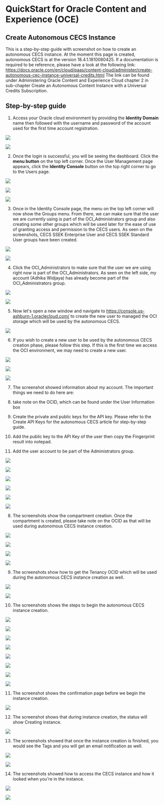 # QuickStart for Oracle Content and Experience (OCE)

## Create Autonomous CECS Instance
This is a step-by-step guide with screenshot on how to create an autonomous CECS instance.
At the moment this page is created, autonomous CECS is at the version 18.4.1.1810080425.
If a documentation is required to be reference, please have a look at the following link:
https://docs.oracle.com/en/cloud/paas/content-cloud/administer/create-autonomous-cec-instance-universal-credits.html
The link can be found under Administering Oracle Content and Experience Cloud chapter 2 in sub-chapter Create an Autonomous Content Instance with a Universal Credits Subscription.

## Step-by-step guide

1. Access your Oracle cloud environment by providing the **Identity Domain** name then followed with the username and password of the account used for the first time account registration.

![](resources/image001.png)

![](resources/image002.png)

2. Once the login is successful, you will be seeing the dashboard. Click the **menu button** on the top left corner.
Once the User Management page appears, click the **Identity Console** button on the top right corner to go to the Users page.

![](resources/image003.png)

![](resources/image004.png)

![](resources/image005.png)

3. Once in the Identity Console page, the menu on the top left corner will now show the Groups menu. From there, we can make sure that the user we are currently using is part of the OCI_Administrators group and also creating some other groups which will be used later for the ease of use of granting access and permission to the CECS users.
As seen on the screenshots, CECS SSEK Enterprise User and CECS SSEK Standard User groups have been created.

![](resources/image006.png)

![](resources/image007.png)

4. Click the OCI_Administrators to make sure that the user we are using right now is part of the OCI_Administrators.
As seen on the left side, my account (Adhika Widjaya) has already become part of the OCI_Administrators group.


![](resources/image008.png)

![](resources/image009.png)

5. Now let's open a new window and navigate to https://console.us-ashburn-1.oraclecloud.com/ to create the new user to managed the OCI storage which will be used by the autonomous CECS.

![](resources/image010.png)

6. If you wish to create a new user to be used by the autonomous CECS creation phase, please follow this step.
If this is the first time we access the OCI environment, we may need to create a new user. 

![](resources/image011.png)

![](resources/image012.png)

![](resources/image013.png)

7. The screenshot showed information about my account. The important things we need to do here are:

1.	take note on the OCID, which can be found under the User Information box
2.	Create the private and public keys for the API key. Please refer to the Create API Keys for the autonomous CECS article for step-by-step guide.
3.	Add the public key to the API Key of the user then copy the Fingerprint result into notepad.
4.	Add the user account to be part of the Administrators group.

![](resources/image014.png)

![](resources/image015.png)

![](resources/image016.png)

![](resources/image017.png)

![](resources/image018.png)

![](resources/image019.png)

8. The screenshots show the compartment creation.
Once the compartment is created, please take note on the OCID as that will be used during autonomous CECS instance creation.

![](resources/image020.png)

![](resources/image021.png)

![](resources/image022.png)

![](resources/image023.png)

9. The screenshots show how to get the Tenancy OCID which will be used during the autonomous CECS instance creation as well.

![](resources/image024.png)

![](resources/image025.png)

10. The screenshots shows the steps to begin the autonomous CECS instance creation.

![](resources/image026.png)

![](resources/image027.png)

![](resources/image028.png)

![](resources/image029.png)

![](resources/image030.png)

![](resources/image031.png)

![](resources/image032.png)

![](resources/image033.png)

11. The screenshot shows the confirmation page before we begin the instance creation.

![](resources/image034.png)

12. The screenshot shows that during instance creation, the status will show Creating instance.

![](resources/image035.png)

13. The screenshots showed that once the instance creation is finished, you would see the Tags and you will get an email notification as well.

![](resources/image036.png)

![](resources/image037.png)

14. The screenshots showed how to access the CECS instance and how it looked when you're in the instance.

![](resources/image038.png)

![](resources/image039.png)

